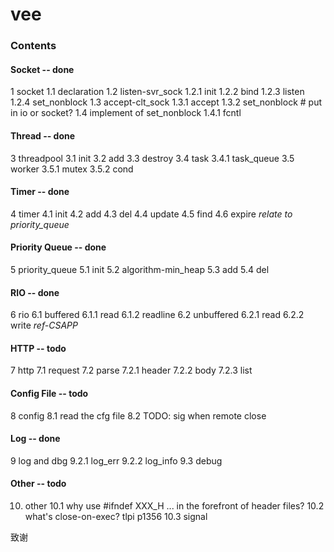 # vee

### Contents

#### Socket -- done

1 socket
1.1 declaration
1.2 listen-svr_sock
1.2.1 init
1.2.2 bind
1.2.3 listen
1.2.4 set_nonblock
1.3 accept-clt_sock
1.3.1 accept
1.3.2 set_nonblock # put in io or socket?
1.4 implement of set_nonblock
1.4.1 fcntl

#### Thread -- done

3 threadpool
3.1 init
3.2 add
3.3 destroy
3.4 task
3.4.1 task_queue
3.5 worker
3.5.1 mutex
3.5.2 cond

#### Timer -- done

4 timer
4.1 init
4.2 add
4.3 del
4.4 update
4.5 find
4.6 expire
*relate to priority_queue*

#### Priority Queue -- done

5 priority_queue
5.1 init
5.2 algorithm-min_heap
5.3 add
5.4 del

#### RIO -- done

6 rio
6.1 buffered
6.1.1 read
6.1.2 readline
6.2 unbuffered
6.2.1 read
6.2.2 write
*ref-CSAPP*

#### HTTP -- todo

7 http
7.1 request
7.2 parse
7.2.1 header
7.2.2 body
7.2.3 list

#### Config File -- todo

8 config
8.1 read the cfg file
8.2 TODO: sig when remote close

#### Log -- done

9 log and dbg
9.2.1 log_err
9.2.2 log_info
9.3 debug

#### Other -- todo

10. other 
10.1 why use #ifndef XXX_H ... in the forefront of header files?
10.2 what's close-on-exec? tlpi p1356
10.3 signal

致谢
